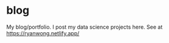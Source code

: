 # blog

My blog/portfolio. I post my data science projects here. See at https://ryanwong.netlify.app/
